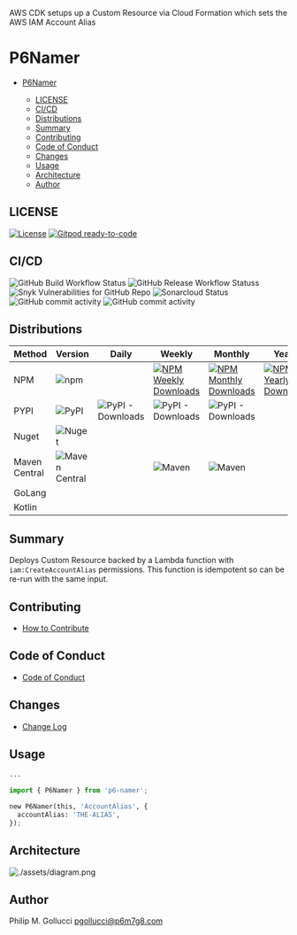 AWS CDK setups up a Custom Resource via Cloud Formation which sets
the AWS IAM Account Alias

# P6Namer

* [P6Namer](#p6namer)

  * [LICENSE](#license)
  * [CI/CD](#cicd)
  * [Distributions](#distributions)
  * [Summary](#summary)
  * [Contributing](#contributing)
  * [Code of Conduct](#code-of-conduct)
  * [Changes](#changes)
  * [Usage](#usage)
  * [Architecture](#architecture)
  * [Author](#author)

## LICENSE

[![License](https://img.shields.io/badge/License-Apache%202.0-yellowgreen.svg)](https://opensource.org/licenses/Apache-2.0) [![Gitpod ready-to-code](https://img.shields.io/badge/Gitpod-ready--to--code-blue?logo=gitpod)](https://gitpod.io/#https://github.com/p6m7g8/p6-namer)

## CI/CD

![GitHub Build Workflow Status](https://img.shields.io/github/workflow/status/p6m7g8/p6-namer/Build) ![GitHub Release Workflow Statuss](https://github.com/p6m7g8/p6-namer/workflows/Release/badge.svg)
![Snyk Vulnerabilities for GitHub Repo](https://img.shields.io/snyk/vulnerabilities/github/p6m7g8/p6-namer) ![Sonarcloud Status](https://sonarcloud.io/api/project_badges/measure?project=p6m7g8_p6-namer&metric=alert_status)
![GitHub commit activity](https://img.shields.io/github/commit-activity/y/p6m7g8/p6-namer) ![GitHub commit activity](https://img.shields.io/github/commit-activity/m/p6m7g8/p6-namer)

## Distributions

| Method | Version | Daily | Weekly | Monthly | Yearly | Total |
--------| --------| ------| -------| --------| -------|-------|
| NPM      | ![npm](https://img.shields.io/npm/v/p6-namer) |       | [![NPM Weekly Downloads](https://img.shields.io/npm/dw/p6-namer)](https://img.shields.io/npm/dw/p6-namer) | [![NPM Monthly Downloads](https://img.shields.io/npm/dm/p6-namer)](https://img.shields.io/npm/dm/p6-namer) | [![NPM Yearly Downloads](https://img.shields.io/npm/dy/p6-namer)](https://img.shields.io/npm/dy/p6-namer) | [![NPM Total Downloads](https://img.shields.io/npm/dt/p6-namer)](https://img.shields.io/npm/dt/p6-namer) |
| PYPI      | ![PyPI](https://img.shields.io/pypi/v/p6-namer) | ![PyPI - Downloads](https://img.shields.io/pypi/dd/p6-namer) | ![PyPI - Downloads](https://img.shields.io/pypi/dw/p6-namer) | ![PyPI - Downloads](https://img.shields.io/pypi/dm/p6-namer)         |       |        |
| Nuget      | ![Nuget](https://img.shields.io/nuget/v/P6m7g8.P6Namer) |       |        |         |       | ![NuGet Downloads](https://img.shields.io/nuget/dt/P6m7g8.P6Namer.svg) |
| Maven Central | ![Maven Central](https://img.shields.io/maven-central/v/com.github.p6m7g8/p6-namer) |       | ![Maven](https://jitpack.io/v/com.github.p6m7g8/p6-namer/week.svg) | ![Maven](https://jitpack.io/v/com.github.p6m7g8/p6-namer/month.svg)         |       |        |
| GoLang     |         |       |        |         |       |        |
| Kotlin     |         |       |        |         |       |        |

## Summary

Deploys Custom Resource backed by a Lambda function with `iam:CreateAccountAlias` permissions.
This function is idempotent so can be re-run with the same input.

## Contributing

* [How to Contribute](CONTRIBUTING.md)

## Code of Conduct

* [Code of Conduct](CODE_OF_CONDUCT.md)

## Changes

* [Change Log](CHANGELOG.md)

## Usage

```python
...

import { P6Namer } from 'p6-namer';

new P6Namer(this, 'AccountAlias', {
  accountAlias: 'THE-ALIAS',
});
```

## Architecture

![./assets/diagram.png](./assets/diagram.png)

## Author

Philip M. Gollucci [pgollucci@p6m7g8.com](mailto:pgollucci@p6m7g8.com)
